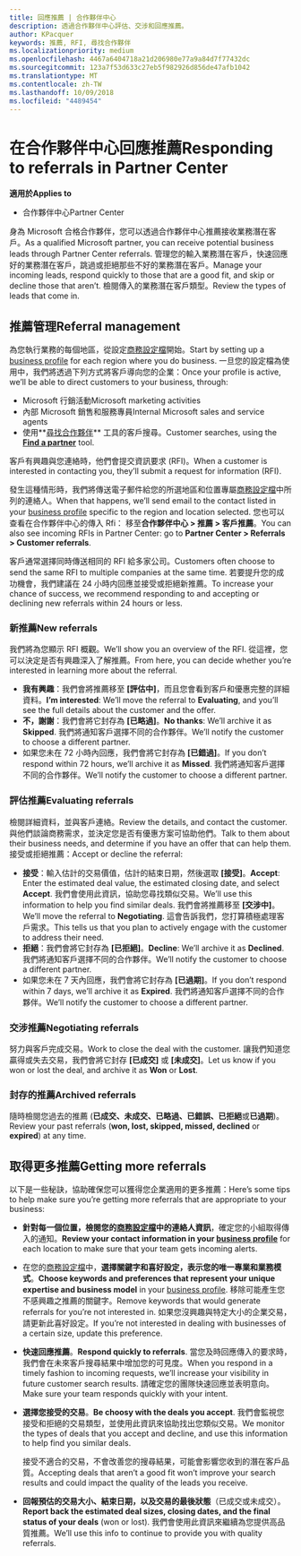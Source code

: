 ```yaml
---
title: 回應推薦 | 合作夥伴中心
description: 透過合作夥伴中心評估、交涉和回應推薦。
author: KPacquer
keywords: 推薦, RFI, 尋找合作夥伴
ms.localizationpriority: medium
ms.openlocfilehash: 4467a6404718a21d206980e77a9a84d7f77432dc
ms.sourcegitcommit: 123a7f53d633c27eb5f982926d856de47afb1042
ms.translationtype: MT
ms.contentlocale: zh-TW
ms.lasthandoff: 10/09/2018
ms.locfileid: "4489454"
---
```

# <a name="responding-to-referrals-in-partner-center"></a><span data-ttu-id="d517e-104">在合作夥伴中心回應推薦</span><span class="sxs-lookup"><span data-stu-id="d517e-104">Responding to referrals in Partner Center</span></span>

**<span data-ttu-id="d517e-105">適用於</span><span class="sxs-lookup"><span data-stu-id="d517e-105">Applies to</span></span>**

-  <span data-ttu-id="d517e-106">合作夥伴中心</span><span class="sxs-lookup"><span data-stu-id="d517e-106">Partner Center</span></span>

<span data-ttu-id="d517e-107">身為 Microsoft 合格合作夥伴，您可以透過合作夥伴中心推薦接收業務潛在客戶。</span><span class="sxs-lookup"><span data-stu-id="d517e-107">As a qualified Microsoft partner, you can receive potential business leads through Partner Center referrals.</span></span> <span data-ttu-id="d517e-108">管理您的輸入業務潛在客戶，快速回應好的業務潛在客戶，跳過或拒絕那些不好的業務潛在客戶。</span><span class="sxs-lookup"><span data-stu-id="d517e-108">Manage your incoming leads, respond quickly to those that are a good fit, and skip or decline those that aren’t.</span></span> <span data-ttu-id="d517e-109">檢閱傳入的業務潛在客戶類型。</span><span class="sxs-lookup"><span data-stu-id="d517e-109">Review the types of leads that come in.</span></span> 

## <a name="referral-management"></a><span data-ttu-id="d517e-110">推薦管理</span><span class="sxs-lookup"><span data-stu-id="d517e-110">Referral management</span></span>

<span data-ttu-id="d517e-111">為您執行業務的每個地區，從設定[商務設定檔](create-a-marketing-profile.md)開始。</span><span class="sxs-lookup"><span data-stu-id="d517e-111">Start by setting up a [business profile](create-a-marketing-profile.md) for each region where you do business.</span></span> <span data-ttu-id="d517e-112">一旦您的設定檔為使用中，我們將透過下列方式將客戶導向您的企業：</span><span class="sxs-lookup"><span data-stu-id="d517e-112">Once your profile is active, we’ll be able to direct customers to your business, through:</span></span>

*  <span data-ttu-id="d517e-113">Microsoft 行銷活動</span><span class="sxs-lookup"><span data-stu-id="d517e-113">Microsoft marketing activities</span></span>
*  <span data-ttu-id="d517e-114">內部 Microsoft 銷售和服務專員</span><span class="sxs-lookup"><span data-stu-id="d517e-114">Internal Microsoft sales and service agents</span></span>
*  <span data-ttu-id="d517e-115">使用**[尋找合作夥伴](https://partnercenter.microsoft.com/pcv/search)** 工具的客戶搜尋。</span><span class="sxs-lookup"><span data-stu-id="d517e-115">Customer searches, using the **[Find a partner](https://partnercenter.microsoft.com/pcv/search)** tool.</span></span>

<span data-ttu-id="d517e-116">客戶有興趣與您連絡時，他們會提交資訊要求 (RFI)。</span><span class="sxs-lookup"><span data-stu-id="d517e-116">When a customer is interested in contacting you, they’ll submit a request for information (RFI).</span></span> 

<span data-ttu-id="d517e-117">發生這種情形時，我們將傳送電子郵件給您的所選地區和位置專屬[商務設定檔](create-a-marketing-profile.md)中所列的連絡人。</span><span class="sxs-lookup"><span data-stu-id="d517e-117">When that happens, we’ll send email to the contact listed in your [business profile](create-a-marketing-profile.md) specific to the region and location selected.</span></span> <span data-ttu-id="d517e-118">您也可以查看在合作夥伴中心的傳入 Rfi： 移至**合作夥伴中心 > 推薦 > 客戶推薦**。</span><span class="sxs-lookup"><span data-stu-id="d517e-118">You can also see incoming RFIs in Partner Center: go to **Partner Center > Referrals > Customer referrals**.</span></span>

<span data-ttu-id="d517e-119">客戶通常選擇同時傳送相同的 RFI 給多家公司。</span><span class="sxs-lookup"><span data-stu-id="d517e-119">Customers often choose to send the same RFI to multiple companies at the same time.</span></span> <span data-ttu-id="d517e-120">若要提升您的成功機會，我們建議在 24 小時内回應並接受或拒絕新推薦。</span><span class="sxs-lookup"><span data-stu-id="d517e-120">To increase your chance of success, we recommend responding to and accepting or declining new referrals within 24 hours or less.</span></span>

### <a name="new-referrals"></a><span data-ttu-id="d517e-121">新推薦</span><span class="sxs-lookup"><span data-stu-id="d517e-121">New referrals</span></span>

<span data-ttu-id="d517e-122">我們將為您顯示 RFI 概觀。</span><span class="sxs-lookup"><span data-stu-id="d517e-122">We’ll show you an overview of the RFI.</span></span> <span data-ttu-id="d517e-123">從這裡，您可以決定是否有興趣深入了解推薦。</span><span class="sxs-lookup"><span data-stu-id="d517e-123">From here, you can decide whether you’re interested in learning more about the referral.</span></span> 

*  <span data-ttu-id="d517e-124">**我有興趣**：我們會將推薦移至 **\[評估中\]**，而且您會看到客戶和優惠完整的詳細資料。</span><span class="sxs-lookup"><span data-stu-id="d517e-124">**I’m interested**: We’ll move the referral to **Evaluating**, and you’ll see the full details about the customer and the offer.</span></span> 
*  <span data-ttu-id="d517e-125">**不，謝謝**：我們會將它封存為 **\[已略過\]**。</span><span class="sxs-lookup"><span data-stu-id="d517e-125">**No thanks**: We’ll archive it as **Skipped**.</span></span> <span data-ttu-id="d517e-126">我們將通知客戶選擇不同的合作夥伴。</span><span class="sxs-lookup"><span data-stu-id="d517e-126">We’ll notify the customer to choose a different partner.</span></span>
*  <span data-ttu-id="d517e-127">如果您未在 72 小時內回應，我們會將它封存為 **\[已錯過\]**。</span><span class="sxs-lookup"><span data-stu-id="d517e-127">If you don’t respond within 72 hours, we’ll archive it as **Missed**.</span></span> <span data-ttu-id="d517e-128">我們將通知客戶選擇不同的合作夥伴。</span><span class="sxs-lookup"><span data-stu-id="d517e-128">We’ll notify the customer to choose a different partner.</span></span>

### <a name="evaluating-referrals"></a><span data-ttu-id="d517e-129">評估推薦</span><span class="sxs-lookup"><span data-stu-id="d517e-129">Evaluating referrals</span></span>

<span data-ttu-id="d517e-130">檢閱詳細資料，並與客戶連絡。</span><span class="sxs-lookup"><span data-stu-id="d517e-130">Review the details, and contact the customer.</span></span> <span data-ttu-id="d517e-131">與他們談論商務需求，並決定您是否有優惠方案可協助他們。</span><span class="sxs-lookup"><span data-stu-id="d517e-131">Talk to them about their business needs, and determine if you have an offer that can help them.</span></span> <span data-ttu-id="d517e-132">接受或拒絕推薦：</span><span class="sxs-lookup"><span data-stu-id="d517e-132">Accept or decline the referral:</span></span> 

*  <span data-ttu-id="d517e-133">**接受**：輸入估計的交易價值，估計的結束日期，然後選取 **\[接受\]**。</span><span class="sxs-lookup"><span data-stu-id="d517e-133">**Accept**: Enter the estimated deal value, the estimated closing date, and select **Accept**.</span></span> <span data-ttu-id="d517e-134">我們會使用此資訊，協助您尋找類似交易。</span><span class="sxs-lookup"><span data-stu-id="d517e-134">We’ll use this information to help you find similar deals.</span></span> <span data-ttu-id="d517e-135">我們會將推薦移至 **\[交涉中\]**。</span><span class="sxs-lookup"><span data-stu-id="d517e-135">We’ll move the referral to **Negotiating**.</span></span> <span data-ttu-id="d517e-136">這會告訴我們，您打算積極處理客戶需求。</span><span class="sxs-lookup"><span data-stu-id="d517e-136">This tells us that you plan to actively engage with the customer to address their need.</span></span>
*  <span data-ttu-id="d517e-137">**拒絕**：我們會將它封存為 **\[已拒絕\]**。</span><span class="sxs-lookup"><span data-stu-id="d517e-137">**Decline**: We’ll archive it as **Declined**.</span></span> <span data-ttu-id="d517e-138">我們將通知客戶選擇不同的合作夥伴。</span><span class="sxs-lookup"><span data-stu-id="d517e-138">We’ll notify the customer to choose a different partner.</span></span>
*  <span data-ttu-id="d517e-139">如果您未在 7 天內回應，我們會將它封存為 **\[已過期\]**。</span><span class="sxs-lookup"><span data-stu-id="d517e-139">If you don’t respond within 7 days, we’ll archive it as **Expired**.</span></span> <span data-ttu-id="d517e-140">我們將通知客戶選擇不同的合作夥伴。</span><span class="sxs-lookup"><span data-stu-id="d517e-140">We’ll notify the customer to choose a different partner.</span></span>

### <a name="negotiating-referrals"></a><span data-ttu-id="d517e-141">交涉推薦</span><span class="sxs-lookup"><span data-stu-id="d517e-141">Negotiating referrals</span></span>

<span data-ttu-id="d517e-142">努力與客戶完成交易。</span><span class="sxs-lookup"><span data-stu-id="d517e-142">Work to close the deal with the customer.</span></span> <span data-ttu-id="d517e-143">讓我們知道您贏得或失去交易，我們會將它封存 **\[已成交\]** 或 **\[未成交\]**。</span><span class="sxs-lookup"><span data-stu-id="d517e-143">Let us know if you won or lost the deal, and archive it as **Won** or **Lost**.</span></span> 

### <a name="archived-referrals"></a><span data-ttu-id="d517e-144">封存的推薦</span><span class="sxs-lookup"><span data-stu-id="d517e-144">Archived referrals</span></span>

<span data-ttu-id="d517e-145">隨時檢閱您過去的推薦 (**已成交、未成交、已略過、已錯誤、已拒絕**或**已過期**)。</span><span class="sxs-lookup"><span data-stu-id="d517e-145">Review your past referrals (**won, lost, skipped, missed, declined** or **expired**) at any time.</span></span> 

## <a name="getting-more-referrals"></a><span data-ttu-id="d517e-146">取得更多推薦</span><span class="sxs-lookup"><span data-stu-id="d517e-146">Getting more referrals</span></span>

<span data-ttu-id="d517e-147">以下是一些秘訣，協助確保您可以獲得您企業適用的更多推薦：</span><span class="sxs-lookup"><span data-stu-id="d517e-147">Here’s some tips to help make sure you’re getting more referrals that are appropriate to your business:</span></span>

*  <span data-ttu-id="d517e-148">**針對每一個位置，檢閱您的[商務設定檔](create-a-marketing-profile.md)中的連絡人資訊**，確定您的小組取得傳入的通知。</span><span class="sxs-lookup"><span data-stu-id="d517e-148">**Review your contact information in your [business profile](create-a-marketing-profile.md)** for each location to make sure that your team gets incoming alerts.</span></span>

*  <span data-ttu-id="d517e-149">在您的[商務設定檔](create-a-marketing-profile.md)中，**選擇關鍵字和喜好設定，表示您的唯一專業和業務模式**。</span><span class="sxs-lookup"><span data-stu-id="d517e-149">**Choose keywords and preferences that represent your unique expertise and business model** in your [business profile](create-a-marketing-profile.md).</span></span> <span data-ttu-id="d517e-150">移除可能產生您不感興趣之推薦的關鍵字。</span><span class="sxs-lookup"><span data-stu-id="d517e-150">Remove keywords that would generate referrals for you’re not interested in.</span></span> <span data-ttu-id="d517e-151">如果您沒興趣與特定大小的企業交易，請更新此喜好設定。</span><span class="sxs-lookup"><span data-stu-id="d517e-151">If you’re not interested in dealing with businesses of a certain size, update this preference.</span></span>

*  <span data-ttu-id="d517e-152">**快速回應推薦**。</span><span class="sxs-lookup"><span data-stu-id="d517e-152">**Respond quickly to referrals**.</span></span> <span data-ttu-id="d517e-153">當您及時回應傳入的要求時，我們會在未來客戶搜尋結果中增加您的可見度。</span><span class="sxs-lookup"><span data-stu-id="d517e-153">When you respond in a timely fashion to incoming requests, we’ll increase your visibility in future customer search results.</span></span> <span data-ttu-id="d517e-154">請確定您的團隊快速回應並表明意向。</span><span class="sxs-lookup"><span data-stu-id="d517e-154">Make sure your team responds quickly with your intent.</span></span>

*  <span data-ttu-id="d517e-155">**選擇您接受的交易**。</span><span class="sxs-lookup"><span data-stu-id="d517e-155">**Be choosy with the deals you accept**.</span></span> <span data-ttu-id="d517e-156">我們會監視您接受和拒絕的交易類型，並使用此資訊來協助找出您類似交易。</span><span class="sxs-lookup"><span data-stu-id="d517e-156">We monitor the types of deals that you accept and decline, and use this information to help find you similar deals.</span></span> 

   <span data-ttu-id="d517e-157">接受不適合的交易，不會改善您的搜尋結果，可能會影響您收到的潛在客戶品質。</span><span class="sxs-lookup"><span data-stu-id="d517e-157">Accepting deals that aren’t a good fit won’t improve your search results and could impact the quality of the leads you receive.</span></span>

*  <span data-ttu-id="d517e-158">**回報預估的交易大小、結束日期，以及交易的最後狀態**（已成交或未成交）。</span><span class="sxs-lookup"><span data-stu-id="d517e-158">**Report back the estimated deal sizes, closing dates, and the final status of your deals** (won or lost).</span></span> <span data-ttu-id="d517e-159">我們會使用此資訊來繼續為您提供高品質推薦。</span><span class="sxs-lookup"><span data-stu-id="d517e-159">We’ll use this info to continue to provide you with quality referrals.</span></span>
